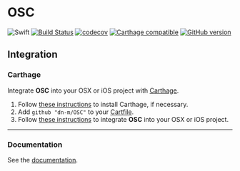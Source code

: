 # OSC

![Swift](https://img.shields.io/badge/%20in-swift%203.0-orange.svg) [![Build Status](https://travis-ci.org/dn-m/OSC.svg?branch=master)](https://travis-ci.org/dn-m/OSC) [![codecov](https://codecov.io/gh/dn-m/OSC/branch/master/graph/badge.svg)](https://codecov.io/gh/dn-m/OSC/) [![Carthage compatible](https://img.shields.io/badge/Carthage-compatible-4BC51D.svg?style=flat)](https://github.com/Carthage/Carthage)
[![GitHub version](https://badge.fury.io/gh/dn-m%2FOSC.svg)](https://badge.fury.io/gh/dn-m%2FOSC)

<a name="integration"></a>
## Integration

### Carthage
Integrate **OSC** into your OSX or iOS project with [Carthage](https://github.com/Carthage/Carthage).

1. Follow [these instructions](https://github.com/Carthage/Carthage#installing-carthage) to install Carthage, if necessary.
2. Add `github "dn-m/OSC"` to your [Cartfile](https://github.com/Carthage/Carthage/blob/master/Documentation/Artifacts.md#cartfile).
3. Follow [these instructions](https://github.com/Carthage/Carthage#adding-frameworks-to-an-application) to integrate **OSC** into your OSX or iOS project.

***

### Documentation

See the [documentation](http://dn-m.github.io/OSC/).
